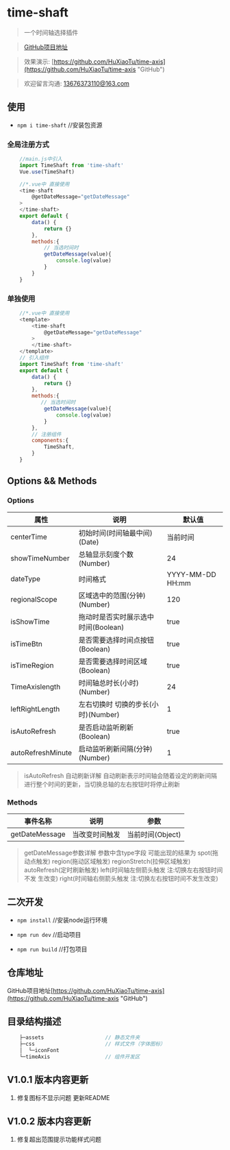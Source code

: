 # time-shaft

> 一个时间轴选择插件

> [GitHub项目地址](https://github.com/HuXiaoTu/time-axis "GitHub")

> 效果演示: [https://github.com/HuXiaoTu/time-axis](https://github.com/HuXiaoTu/time-axis "GitHub")

> 欢迎留言沟通: 13676373110@163.com

## 使用

- ``` npm i time-shaft ```  //安装包资源

### 全局注册方式
``` JavaScript
    //main.js中引入
    import TimeShaft from 'time-shaft'
    Vue.use(TimeShaft)
```
``` JavaScript
    //*.vue中 直接使用
    <time-shaft
        @getDateMessage="getDateMessage"
    >
    </time-shaft>
    export default {
        data() {
            return {}
        },
        methods:{
            // 当选时间时
            getDateMessage(value){
                console.log(value)
            }
        }
    }
```

### 单独使用
``` JavaScript
    //*.vue中 直接使用
    <template>
        <time-shaft
            @getDateMessage="getDateMessage"
        >
        </time-shaft>
    </template>
    // 引入组件
    import TimeShaft from 'time-shaft'
    export default {
        data() {
            return {}
        },
        methods:{
           // 当选时间时
            getDateMessage(value){
                console.log(value)
            }
        },
        // 注册组件
        components:{
            TimeShaft,
        }
    }
```

## Options && Methods

### Options

属性 | 说明 | 默认值 |
-|-|-
centerTime | 初始时间(时间轴最中间)(Date) | 当前时间 |
showTimeNumber | 总轴显示刻度个数(Number) | 24 |
dateType | 时间格式 | YYYY-MM-DD HH:mm |
regionalScope | 区域选中的范围(分钟)(Number) | 120 |
isShowTime | 拖动时是否实时展示选中时间(Boolean) | true |
isTimeBtn | 是否需要选择时间点按钮(Boolean) | true |
isTimeRegion | 是否需要选择时间区域(Boolean) | true |
TimeAxislength | 时间轴总时长(小时)(Number) | 24 |
leftRightLength | 左右切换时 切换的步长(小时)(Number) | 1 |
isAutoRefresh | 是否启动监听刷新(Boolean) | true |
autoRefreshMinute | 启动监听刷新间隔(分钟)(Number) | 1 |

> isAutoRefresh 自动刷新详解
    自动刷新表示时间轴会随着设定的刷新间隔进行整个时间的更新，当切换总轴的左右按钮时将停止刷新
### Methods

事件名称 | 说明 | 参数
-|-|-
getDateMessage | 当改变时间触发 | 当前时间(Object)


> getDateMessage参数详解 参数中含type字段 可能出现的结果为
    spot(拖动点触发) region(拖动区域触发) regionStretch(拉伸区域触发) autoRefresh(定时刷新触发) left(时间轴左侧箭头触发 注:切换左右按钮时间不发
    生改变) right(时间轴右侧箭头触发 注:切换左右按钮时间不发生改变)

## 二次开发

-  ``` npm install ```          //安装node运行环境

-  ``` npm run dev ```          //启动项目

-  ``` npm run build ```        //打包项目

## 仓库地址

GitHub项目地址[https://github.com/HuXiaoTu/time-axis](https://github.com/HuXiaoTu/time-axis "GitHub")


## 目录结构描述
```js
    ├─assets                    // 静态文件夹
    ├─css                       // 样式文件（字体图标）
    │  └─iconFont
    └─timeAxis                  // 组件开发区
```

## V1.0.1 版本内容更新
1. 修复图标不显示问题 更新README
## V1.0.2 版本内容更新
1. 修复超出范围提示功能样式问题